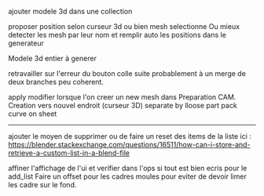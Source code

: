 ajouter modele 3d dans une collection

proposer position selon curseur 3d ou bien mesh selectionne 
Ou mieux detecter les mesh par leur nom et remplir auto les positions dans le generateur

Modele 3d entier à generer

retravailler sur l'erreur du bouton colle suite probablement à un merge de deux branches peu coherent.

apply modifier lorsque l'on creer un new mesh dans Preparation CAM. 
Creation vers nouvel endroit (curseur 3D)
separate by lloose part
pack curve on sheet

----

ajouter le moyen de supprimer ou de faire un reset des items de la liste
ici : https://blender.stackexchange.com/questions/16511/how-can-i-store-and-retrieve-a-custom-list-in-a-blend-file

affiner l'affichage de l'ui et verifier dans l'ops si tout est bien ecris pour le add_list
Faire un offset pour les cadres moules pour eviter de devoir limer les cadre sur le fond.
